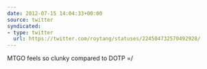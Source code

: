 ```yaml
---
date: 2012-07-15 14:04:33+00:00
source: twitter
syndicated:
- type: twitter
  url: https://twitter.com/roytang/statuses/224504732570492928/
---
```


MTGO feels so clunky compared to DOTP =/